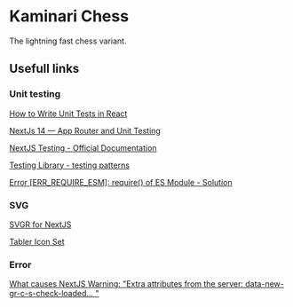 # Kaminari Chess

The lightning fast chess variant.

## Usefull links

### Unit testing

[How to Write Unit Tests in React](https://www.freecodecamp.org/news/how-to-write-unit-tests-in-react/)

[NextJs 14 — App Router and Unit Testing](https://acubeddu87.medium.com/nextjs-14-app-router-and-unit-testing-f0ba74b5436b)

[NextJS Testing - Official Documentation](https://nextjs.org/docs/app/building-your-application/testing)

[Testing Library - testing patterns](https://testing-library.com/docs/)

[Error [ERR_REQUIRE_ESM]: require() of ES Module - Solution](https://github.com/nrwl/nx/issues/17229)

### SVG

[SVGR for NextJS](https://react-svgr.com/docs/next/)

[Tabler Icon Set](https://icon-sets.iconify.design/tabler/)

### Error

[What causes NextJS Warning: "Extra attributes from the server: data-new-gr-c-s-check-loaded... "](https://stackoverflow.com/a/75339011/12818567)

